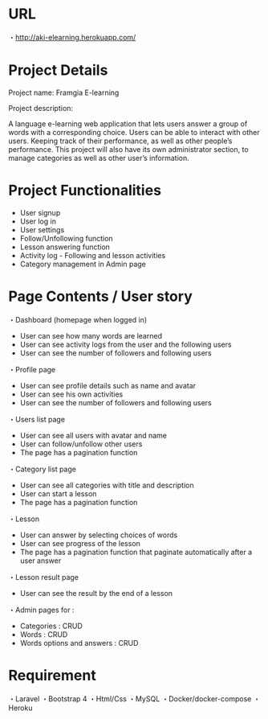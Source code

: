 # URL
・http://aki-elearning.herokuapp.com/

# Project Details
Project name: Framgia E-learning 

Project description: 

A language e-learning web application that lets users answer a group of words with a corresponding choice. Users can be able to interact with other users. Keeping track of their performance, as well as other people’s performance. This project will also have its own administrator section, to manage categories as well as other user’s information.

# Project Functionalities
* User signup
* User log in
* User settings
* Follow/Unfollowing function
* Lesson answering function
* Activity log - Following and lesson activities
* Category management in Admin page

# Page Contents / User story
・Dashboard (homepage when logged in)
* User can see how many words are learned
* User can see activity logs from the user and the following users
* User can see the number of followers and following users

・Profile page
* User can see profile details such as name and avatar
* User can see his own activities
* User can see the number of followers and following users

・Users list page
* User can see all users with avatar and name
* User can follow/unfollow other users
* The page has a pagination function

・Category list page
* User can see all categories with title and description
* User can start a lesson
* The page has a pagination function

・Lesson 
* User can answer by selecting choices of words
* User can see progress of the lesson
* The page has a pagination function that paginate automatically after a user answer

・Lesson result page
* User can see the result by the end of a lesson

・Admin pages for  :
* Categories : CRUD
* Words : CRUD
* Words options and answers  : CRUD

# Requirement
・Laravel
・Bootstrap 4
・Html/Css
・MySQL
・Docker/docker-compose
・Heroku

